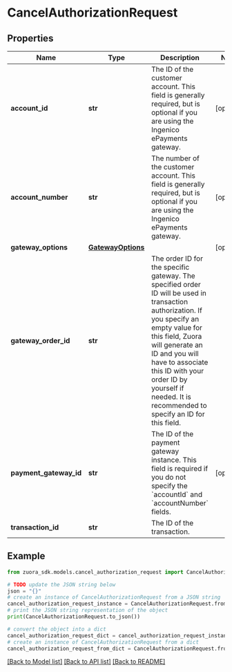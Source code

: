 # CancelAuthorizationRequest


## Properties

Name | Type | Description | Notes
------------ | ------------- | ------------- | -------------
**account_id** | **str** | The ID of the customer account. This field is generally required, but is optional if you are using the Ingenico ePayments gateway. | [optional] 
**account_number** | **str** | The number of the customer account. This field is generally required, but is optional if you are using the Ingenico ePayments gateway. | [optional] 
**gateway_options** | [**GatewayOptions**](GatewayOptions.md) |  | [optional] 
**gateway_order_id** | **str** | The order ID for the specific gateway.  The specified order ID will be used in transaction authorization. If you specify an empty value for this field, Zuora will generate an ID and you will have to associate this ID with your order ID by yourself if needed. It is recommended to specify an ID for this field.  | 
**payment_gateway_id** | **str** | The ID of the payment gateway instance. This field is required if you do not specify the &#x60;accountId&#x60; and &#x60;accountNumber&#x60; fields. | [optional] 
**transaction_id** | **str** | The ID of the transaction. | 

## Example

```python
from zuora_sdk.models.cancel_authorization_request import CancelAuthorizationRequest

# TODO update the JSON string below
json = "{}"
# create an instance of CancelAuthorizationRequest from a JSON string
cancel_authorization_request_instance = CancelAuthorizationRequest.from_json(json)
# print the JSON string representation of the object
print(CancelAuthorizationRequest.to_json())

# convert the object into a dict
cancel_authorization_request_dict = cancel_authorization_request_instance.to_dict()
# create an instance of CancelAuthorizationRequest from a dict
cancel_authorization_request_from_dict = CancelAuthorizationRequest.from_dict(cancel_authorization_request_dict)
```
[[Back to Model list]](../README.md#documentation-for-models) [[Back to API list]](../README.md#documentation-for-api-endpoints) [[Back to README]](../README.md)


